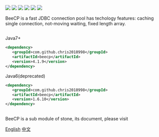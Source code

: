 ![](https://img.shields.io/circleci/build/github/Chris2018998/beecp)
![](https://app.codacy.com/project/badge/Grade/574e512b3d48465cb9b85acb72b01c31)
![](https://codecov.io/gh/Chris2018998/beecp/graph/badge.svg?token=JLS7NFR3N)
![](https://img.shields.io/maven-central/v/com.github.chris2018998/beecp?logo=apache-maven)
![](https://img.shields.io/badge/Java-7+-green.svg)
![](https://img.shields.io/github/license/Chris2018998/BeeCP)

BeeCP is a fast JDBC connection pool has techology features: caching single connection, not-moving waiting, fixed length array.

##
Java7+

```xml
<dependency>
   <groupId>com.github.chris2018998</groupId>
   <artifactId>beecp</artifactId>
   <version>4.1.9</version>
</dependency>
```

Java6(deprecated)

```xml
<dependency>
   <groupId>com.github.chris2018998</groupId>
   <artifactId>beecp</artifactId>
   <version>1.6.10</version>
</dependency>
```                                

##

BeeCP is a sub module of stone, its document, please visit

[English](https://github.com/Chris2018998/stone/blob/main/doc/Introduction/beecp_readme_eng.md)
[中文](https://github.com/Chris2018998/stone/blob/main/doc/Introduction/beecp_readme_cn.md)